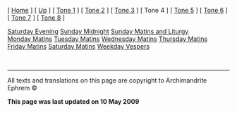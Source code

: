 \[ [Home](index.md) \] \[ [Up](oktoich.md) \] \[ [Tone 1](tone_1.md) \] \[ [Tone 2](tone_2.md) \] \[ [Tone 3](tone_3.md) \] \[ Tone 4 \] \[ [Tone 5](tone_5.md) \] \[ [Tone 6](tone_6.md) \] \[ [Tone 7](tone_7.md) \] \[ [Tone 8](tone_8.md) \]

[Saturday Evening](sat4ec.md)
[Sunday Midnight](sun4nc.md)
[Sunday Matins and Liturgy](sun4mc.md)
[Monday Matins](monday_matins3.md)
[Tuesday Matins](tuesday_matins3.md)
[Wednesday Matins](wednesday_matins3.md)
[Thursday Matins](thursday_matins4.md)
[Friday Matins](friday_matins1.md)
[Saturday Matins](saturday_matins.md)
[Weekday Vespers](weekday_vespers3.md)

 

------------------------------------------------------------------------

All texts and translations on this page are copyright to
Archimandrite Ephrem ©

**This page was last updated on 10 May 2009**
